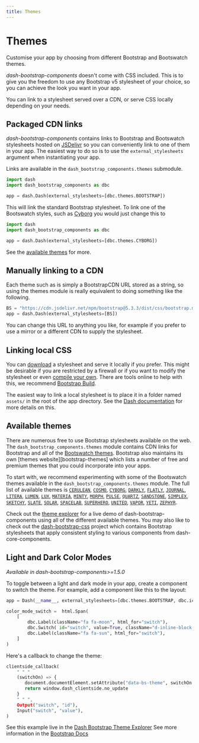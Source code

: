 ```yaml
---
title: Themes
---
```


# Themes

<p class="lead">Customise your app by choosing from different Bootstrap and Bootswatch themes.</p>

_dash-bootstrap-components_ doesn't come with CSS included. This is to give you the freedom to use any Bootstrap v5 stylesheet of your choice, so you can achieve the look you want in your app.

You can link to a stylesheet served over a CDN, or serve CSS locally depending on your needs.

## Packaged CDN links

_dash-bootstrap-components_ contains links to Bootstrap and Bootswatch stylesheets hosted on [JSDelivr][jsdelivr] so you can conveniently link to one of them in your app. The easiest way to do so is to use the `external_stylesheets` argument when instantiating your app.

Links are available in the `dash_bootstrap_components.themes` submodule.

```python
import dash
import dash_bootstrap_components as dbc

app = dash.Dash(external_stylesheets=[dbc.themes.BOOTSTRAP])
```

This will link the standard Bootstrap stylesheet. To link one of the Bootswatch styles, such as [Cyborg](https://bootswatch.com/cyborg/) you would just change this to

```python
import dash
import dash_bootstrap_components as dbc

app = dash.Dash(external_stylesheets=[dbc.themes.CYBORG])
```

See the [available themes](#available-themes) for more.

## Manually linking to a CDN

Each theme such as is simply a BootstrapCDN URL stored as a string, so using the themes module is really equivalent to doing something like the following.

```python
BS = "https://cdn.jsdelivr.net/npm/bootstrap@5.3.3/dist/css/bootstrap.min.css"
app = dash.Dash(external_stylesheets=[BS])
```

You can change this URL to anything you like, for example if you prefer to use a mirror or a different CDN to supply the stylesheet.

## Linking local CSS

You can [download][bootstrap-download] a stylesheet and serve it locally if you prefer. This might be desirable if you are restricted by a firewall or if you want to modify the stylesheet or even [compile your own][bootstrap-compile]. There are tools online to help with this, we recommend [Bootstrap Build](https://bootstrap.build/app).

The easiest way to link a local stylesheet is to place it in a folder named `assets/` in the root of the app directory. See the [Dash documentation][dash-docs-external] for more details on this.

<h2 id="available-themes">Available themes</h2>

There are numerous free to use Bootstrap stylesheets available on the web. The `dash_bootstrap_components.themes` module contains CDN links for Bootstrap and all of the [Bootswatch themes][bootswatch]. Bootstrap also maintains its own [themes website][bootstrap-themes] which lists a number of free and premium themes that you could incorporate into your apps.

To start with, we recommend experimenting with some of the Bootswatch themes available in the `dash_bootstrap_components.themes` module. The full list of available themes is [`CERULEAN`](https://bootswatch.com/cerulean/), [`COSMO`](https://bootswatch.com/cosmo/), [`CYBORG`](https://bootswatch.com/cyborg/), [`DARKLY`](https://bootswatch.com/darkly/), [`FLATLY`](https://bootswatch.com/flatly/), [`JOURNAL`](https://bootswatch.com/journal/), [`LITERA`](https://bootswatch.com/litera/), [`LUMEN`](https://bootswatch.com/lumen/), [`LUX`](https://bootswatch.com/lux/), [`MATERIA`](https://bootswatch.com/materia/), [`MINTY`](https://bootswatch.com/minty/), [`MORPH`](https://bootswatch.com/morph/), [`PULSE`](https://bootswatch.com/pulse/), [`QUARTZ`](https://bootswatch.com/quartz/), [`SANDSTONE`](https://bootswatch.com/sandstone/), [`SIMPLEX`](https://bootswatch.com/simplex/), [`SKETCHY`](https://bootswatch.com/sketchy/), [`SLATE`](https://bootswatch.com/slate/), [`SOLAR`](https://bootswatch.com/solar/), [`SPACELAB`](https://bootswatch.com/spacelab/), [`SUPERHERO`](https://bootswatch.com/superhero/), [`UNITED`](https://bootswatch.com/united/), [`VAPOR`](https://bootswatch.com/vapor/), [`YETI`](https://bootswatch.com/yeti/), [`ZEPHYR`](https://bootswatch.com/zephyr/).

Check out the [theme explorer](/docs/themes/explorer/) for a live demo of dash-bootstrap-components using all of the different available themes. You may also like to check out the [dash-bootstrap-css](https://github.com/tcbegley/dash-bootstrap-css) project which contains Bootstrap stylesheets that apply consistent styling to various components from dash-core-components.

## Light and Dark Color Modes

_Available in dash-bootstrap-components>=1.5.0_

To toggle between a light and dark mode in your app, create a component to switch the theme.  For example, add a component like this to the layout:

```python
app = Dash(__name__, external_stylesheets=[dbc.themes.BOOTSTRAP, dbc.icons.FONT_AWESOME])

color_mode_switch =  html.Span(
    [
        dbc.Label(className="fa fa-moon", html_for="switch"),
        dbc.Switch( id="switch", value=True, className="d-inline-block ms-1", persistence=True),
        dbc.Label(className="fa fa-sun", html_for="switch"),
    ]
)
```

Here's a callback to change the theme:

```python
clientside_callback(
    " " "
    (switchOn) => {
       document.documentElement.setAttribute("data-bs-theme", switchOn ? "light" : "dark"); 
       return window.dash_clientside.no_update
    }
    " " ",
    Output("switch", "id"),
    Input("switch", "value"),
)
```

See this example live in the [Dash Bootstrap Theme Explorer](https://hellodash.pythonanywhere.com/adding-themes/color-modes)
See more information in the [Bootstrap Docs](https://getbootstrap.com/docs/5.3/customize/color-modes/)


[dash-docs-external]: https://dash.plotly.com/external-resources/
[bootstrap]:https://getbootstrap.com/
[bootstrap-download]: https://getbootstrap.com/docs/5.0/getting-started/download/
[bootstrap-compile]: https://getbootstrap.com/docs/5.0/customize/overview/
[bootswatch]: https://bootswatch.com/
[bootswatch-themes]: https://www.bootstrapcdn.com/bootswatch/
[jsdelivr]: https://www.jsdelivr.com/
